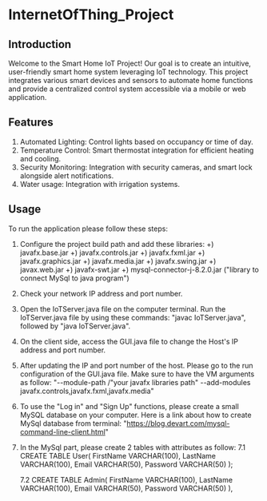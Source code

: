 # InternetOfThing_Project

## Introduction
Welcome to the Smart Home IoT Project! Our goal is to create an intuitive, user-friendly smart home system leveraging IoT technology. 
This project integrates various smart devices and sensors to automate home functions and provide a centralized control system accessible via a mobile or web application.

## Features
1. Automated Lighting: Control lights based on occupancy or time of day.
2. Temperature Control: Smart thermostat integration for efficient heating and cooling.
3. Security Monitoring: Integration with security cameras, and smart lock alongside alert notifications.
4. Water usage: Integration with irrigation systems.

## Usage

To run the application please follow these steps:

1. Configure the project build path and add these libraries:
   +) javafx.base.jar
   +) javafx.controls.jar
   +) javafx.fxml.jar
   +) javafx.graphics.jar
   +) javafx.media.jar
   +) javafx.swing.jar
   +) javax.web.jar
   +) javafx-swt.jar
   +) mysql-connector-j-8.2.0.jar ("library to connect MySql to java program")
   
2. Check your network IP address and port number.

3. Open the IoTServer.java file on the computer terminal. Run the IoTServer.java file by using these commands: "javac IoTServer.java", followed by "java IoTServer.java".

4. On the client side, access the GUI.java file to change the Host's IP address and port number.

5. After updating the IP and port number of the host. Please go to the run configuration of the GUI.java file. Make sure to have the VM arguments as follow:
   "--module-path /"your javafx libraries path" --add-modules javafx.controls,javafx.fxml,javafx.media"

6. To use the "Log in" and "Sign Up" functions, please create a small MySQL database on your computer. Here is a link about how to create MySql database from terminal:
   "https://blog.devart.com/mysql-command-line-client.html"

7. In the MySql part, please create 2 tables with attributes as follow:
   7.1 CREATE TABLE User(
   FirstName VARCHAR(100),
   LastName VARCHAR(100),
   Email VARCHAR(50),
   Password VARCHAR(50) );

   7.2 CREATE TABLE Admin(
   FirstName VARCHAR(100),
   LastName VARCHAR(100),
   Email VARCHAR(50),
   Password VARCHAR(50) ),

       




